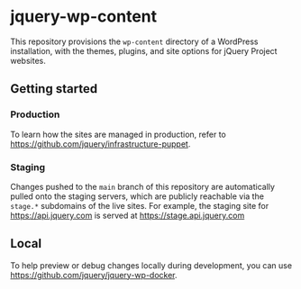 # jquery-wp-content

This repository provisions the `wp-content` directory of a WordPress installation, with the themes, plugins, and site options for jQuery Project websites.

## Getting started

### Production

To learn how the sites are managed in production, refer to
<https://github.com/jquery/infrastructure-puppet>.

### Staging

Changes pushed to the `main` branch of this repository are automatically
pulled onto the staging servers, which are publicly reachable via the
`stage.*` subdomains of the live sites. For example, the staging site
for <https://api.jquery.com> is served at <https://stage.api.jquery.com>

## Local

To help preview or debug changes locally during development,
you can use <https://github.com/jquery/jquery-wp-docker>.
